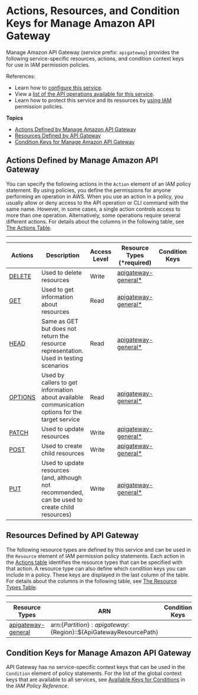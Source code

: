 # Actions, Resources, and Condition Keys for Manage Amazon API Gateway<a name="list_manageamazonapigateway"></a>

Manage Amazon API Gateway \(service prefix: `apigateway`\) provides the following service\-specific resources, actions, and condition context keys for use in IAM permission policies\.

References:
+ Learn how to [configure this service](https://docs.aws.amazon.com/apigateway/latest/developerguide/)\.
+ View a [list of the API operations available for this service](https://docs.aws.amazon.com/apigateway/api-reference/)\.
+ Learn how to protect this service and its resources by [using IAM](https://docs.aws.amazon.com/apigateway/latest/developerguide/apigateway-control-access-to-api.html) permission policies\.

**Topics**
+ [Actions Defined by Manage Amazon API Gateway](#manageamazonapigateway-actions-as-permissions)
+ [Resources Defined by API Gateway](#manageamazonapigateway-resources-for-iam-policies)
+ [Condition Keys for Manage Amazon API Gateway](#manageamazonapigateway-policy-keys)

## Actions Defined by Manage Amazon API Gateway<a name="manageamazonapigateway-actions-as-permissions"></a>

You can specify the following actions in the `Action` element of an IAM policy statement\. By using policies, you define the permissions for anyone performing an operation in AWS\. When you use an action in a policy, you usually allow or deny access to the API operation or CLI command with the same name\. However, in some cases, a single action controls access to more than one operation\. Alternatively, some operations require several different actions\. For details about the columns in the following table, see [The Actions Table](reference_policies_actions-resources-contextkeys.md#actions_table)\.


****  

| Actions | Description | Access Level | Resource Types \(\*required\) | Condition Keys | Dependent Actions | 
| --- | --- | --- | --- | --- | --- | 
|   [ DELETE ](https://docs.aws.amazon.com/apigateway/api-reference/API_DELETE.html)  | Used to delete resources | Write |   [ apigateway\-general\* ](#manageamazonapigateway-apigateway-general)   |  |  | 
|   [ GET ](https://docs.aws.amazon.com/apigateway/api-reference/API_GET.html)  | Used to get information about resources | Read |   [ apigateway\-general\* ](#manageamazonapigateway-apigateway-general)   |  |  | 
|   [ HEAD ](https://docs.aws.amazon.com/apigateway/api-reference/API_HEAD.html)  | Same as GET but does not return the resource representation\. Used in testing scenarios | Read |   [ apigateway\-general\* ](#manageamazonapigateway-apigateway-general)   |  |  | 
|   [ OPTIONS ](https://docs.aws.amazon.com/apigateway/api-reference/API_OPTIONS.html)  | Used by callers to get information about available communication options for the target service | Read |   [ apigateway\-general\* ](#manageamazonapigateway-apigateway-general)   |  |  | 
|   [ PATCH ](https://docs.aws.amazon.com/apigateway/api-reference/API_PATCH.html)  | Used to update resources | Write |   [ apigateway\-general\* ](#manageamazonapigateway-apigateway-general)   |  |  | 
|   [ POST ](https://docs.aws.amazon.com/apigateway/api-reference/API_POST.html)  | Used to create child resources | Write |   [ apigateway\-general\* ](#manageamazonapigateway-apigateway-general)   |  |  | 
|   [ PUT ](https://docs.aws.amazon.com/apigateway/api-reference/API_PUT.html)  | Used to update resources \(and, although not recommended, can be used to create child resources\) | Write |   [ apigateway\-general\* ](#manageamazonapigateway-apigateway-general)   |  |  | 

## Resources Defined by API Gateway<a name="manageamazonapigateway-resources-for-iam-policies"></a>

The following resource types are defined by this service and can be used in the `Resource` element of IAM permission policy statements\. Each action in the [Actions table](#manageamazonapigateway-actions-as-permissions) identifies the resource types that can be specified with that action\. A resource type can also define which condition keys you can include in a policy\. These keys are displayed in the last column of the table\. For details about the columns in the following table, see [The Resource Types Table](reference_policies_actions-resources-contextkeys.md#resources_table)\.


****  

| Resource Types | ARN | Condition Keys | 
| --- | --- | --- | 
|   [ apigateway\-general ](https://docs.aws.amazon.com/apigateway/latest/developerguide/permissions.html)  |  arn:$\{Partition\}:apigateway:$\{Region\}::$\{ApiGatewayResourcePath\}  |  | 

## Condition Keys for Manage Amazon API Gateway<a name="manageamazonapigateway-policy-keys"></a>

API Gateway has no service\-specific context keys that can be used in the `Condition` element of policy statements\. For the list of the global context keys that are available to all services, see [Available Keys for Conditions](reference_policies_condition-keys.html#AvailableKeys) in the *IAM Policy Reference*\.